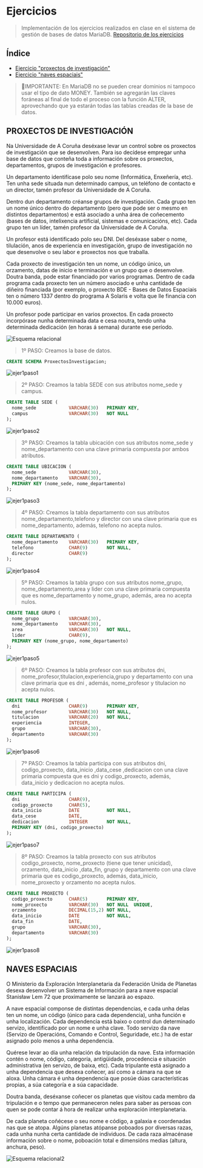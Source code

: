 # Ejercicios
> Implementación de los ejercicios realizados en clase en el sistema de gestión de bases de datos MariaDB. [Repositorio de los ejercicios](<https://github.com/davidgchaves/first-steps-with-git-and-github-wirtz-asir1-and-dam1/tree/master/exercicios-ddl>)
## Índice
- [Ejercicio "proxectos de investigación"](#PROXECTOS-DE-INVESTIGACIÓN)
- [Ejercicio "naves espaciais"](#NAVES-ESPACIAIS)

 > 🚩IMPORTANTE: En MariaDB no se pueden crear dominios ni tampoco usar el tipo de dato MONEY. También se agregarán las claves foráneas al final de todo el proceso con la función ALTER, aprovechando que ya estarán todas las tablas creadas de la base de datos.
## PROXECTOS DE INVESTIGACIÓN
Na Universidade de A Coruña deséxase levar un control sobre os proxectos de investigación que se desenvolven. Para iso decídese empregar unha base de datos que conteña toda a información sobre os proxectos, departamentos, grupos de investigación e profesores.

Un departamento identifícase polo seu nome (Informática, Enxeñería, etc). Ten unha sede situada nun determinado campus, un teléfono de contacto e un director, tamén profesor da Universidade de A Coruña.

Dentro dun departamento créanse grupos de investigación. Cada grupo ten un nome único dentro do departamento (pero que pode ser o mesmo en distintos departamentos) e está asociado a unha área de coñecemento (bases de datos, intelixencia artificial, sistemas e comunicacións, etc). Cada grupo ten un líder, tamén profesor da Universidade de A Coruña.

Un profesor está identificado polo seu DNI. Del deséxase saber o nome, tilulación, anos de experiencia en investigación, grupo de investigación no que desenvolve o seu labor e proxectos nos que traballa.

Cada proxecto de investigación ten un nome, un código único, un orzamento, datas de inicio e terminación e un grupo que o desenvolve. Doutra banda, pode estar financiado por varios programas. Dentro de cada programa cada proxecto ten un número asociado e unha cantidade de diñeiro financiada (por exemplo, o proxecto BDE - Bases de Datos Espaciais ten o número 1337 dentro do programa A Solaris e volta que lle financia con 10.000 euros).

Un profesor pode participar en varios proxectos. En cada proxecto incorpórase nunha determinada data e cesa noutra, tendo unha determinada dedicación (en horas á semana) durante ese período.

![Esquema relacional](./img/ejer/esquema1.jpeg)

>1º PASO: Creamos la base de datos.
```sql
CREATE SCHEMA ProxectosInvestigacion;
```

![ejer1paso1](./img/ejer/ejer1paso1.JPG)

>2º PASO: Creamos la tabla SEDE con sus atributos nome_sede y campus.
```sql
CREATE TABLE SEDE (
  nome_sede            VARCHAR(30)   PRIMARY KEY,
  campus               VARCHAR(30)   NOT NULL
);
```

![ejer1paso2](./img/ejer/ejer1paso2.JPG)

>3º PASO: Creamos la tabla ubicación con sus atributos nome_sede y nome_departamento con una clave primaria compuesta por ambos atributos.
```sql
CREATE TABLE UBICACION (
  nome_sede            VARCHAR(30),
  nome_departamento    VARCHAR(30),
  PRIMARY KEY (nome_sede, nome_departamento)
);
```

![ejer1paso3](./img/ejer/ejer1paso3.JPG)

>4º PASO: Creamos la tabla departamento con sus atributos nome_departamento,telefono y director con una clave primaria que es nome_departamento, además, telefono no acepta nulos.
```sql
CREATE TABLE DEPARTAMENTO (
  nome_departamento    VARCHAR(30)   PRIMARY KEY,
  telefono             CHAR(9)       NOT NULL,
  director             CHAR(9)
);
```

![ejer1paso4](./img/ejer/ejer1paso4.JPG)

>5º PASO: Creamos la tabla grupo con sus atributos nome_grupo, nome_departamento,area y lider con una clave primaria compuesta que es nome_departamento y nome_grupo, además, area no acepta nulos.
```sql
CREATE TABLE GRUPO (
  nome_grupo           VARCHAR(30),
  nome_departamento    VARCHAR(30),
  area                 VARCHAR(30)   NOT NULL,
  lider                CHAR(9),
  PRIMARY KEY (nome_grupo, nome_departamento)
);
```

![ejer1paso5](./img/ejer/ejer1paso5.JPG)

>6º PASO: Creamos la tabla profesor con sus atributos dni, nome_profesor,titulacion,experiencia,grupo y departamento con una clave primaria que es dni , además, nome_profesor y titulacion no acepta nulos.
```sql
CREATE TABLE PROFESOR (
  dni                  CHAR(9)       PRIMARY KEY,
  nome_profesor        VARCHAR(30)   NOT NULL, 
  titulacion           VARCHAR(20)   NOT NULL,
  experiencia          INTEGER,
  grupo                VARCHAR(30),
  departamento         VARCHAR(30)
);
```

![ejer1paso6](./img/ejer/ejer1paso6.JPG)

>7º PASO: Creamos la tabla participa con sus atributos dni, codigo_proxecto, data_inicio ,data_cese ,dedicacion con una clave primaria compuesta que es dni y codigo_proxecto, además, data_inicio y dedicacion no acepta nulos.
```sql
CREATE TABLE PARTICIPA (
  dni                  CHAR(9),
  codigo_proxecto      CHAR(5),
  data_inicio          DATE          NOT NULL,
  data_cese            DATE,
  dedicacion           INTEGER       NOT NULL,
  PRIMARY KEY (dni, codigo_proxecto)
);
```

![ejer1paso7](./img/ejer/ejer1paso7.JPG)

>8º PASO: Creamos la tabla proxecto con sus atributos codigo_proxecto, nome_proxecto (tiene que tener unicidad), orzamento, data_inicio ,data_fin, grupo y departamento con una clave primaria que es codigo_proxecto, además, data_inicio, nome_proxecto y orzamento no acepta nulos.
```sql
CREATE TABLE PROXECTO (
  codigo_proxecto      CHAR(5)       PRIMARY KEY,
  nome_proxecto        VARCHAR(30)   NOT NULL  UNIQUE,
  orzamento            DECIMAL(15,2) NOT NULL,
  data_inicio          DATE          NOT NULL,
  data_fin             DATE,
  grupo                VARCHAR(30),
  departamento         VARCHAR(30)
);
```

![ejer1paso8](./img/ejer/ejer1paso8.JPG)


## NAVES ESPACIAIS
O Ministerio da Exploración Interplanetaria da Federación Unida de Planetas desexa desenvolver un Sistema de Información para a nave espacial Stanisław Lem 72 que proximamente se lanzará ao espazo.

A nave espacial componse de distintas dependencias, e cada unha delas ten un nome, un código (único para cada dependencia), unha función e unha localización. Cada dependencia está baixo o control dun determinado servizo, identificado por un nome e unha clave. Todo servizo da nave (Servizo de Operacións, Comando e Control, Seguridade, etc.) ha de estar asignado polo menos a unha dependencia.

Quérese levar ao día unha relación da tripulación da nave. Esta información contén o nome, código, categoría, antigüidade, procedencia e situación administrativa (en servizo, de baixa, etc). Cada tripulante está asignado a unha dependencia que desexa coñecer, así como a cámara na que se aloxa. Unha cámara é unha dependencia que posúe dúas características propias, a súa categoría e a súa capacidade.

Doutra banda, deséxanse coñecer os planetas que visitou cada membro da tripulación e o tempo que permaneceron neles para saber as persoas con quen se pode contar á hora de realizar unha exploración interplanetaria.

De cada planeta coñécese o seu nome e código, a galaxia e coordenadas nas que se atopa. Algúns planetas atópanse poboados por diversas razas, cada unha nunha certa cantidade de individuos. De cada raza almacénase información sobre o nome, poboación total e dimensións medias (altura, anchura, peso).

![Esquema relacional2](./img/ejer/esquema2.jpeg)

